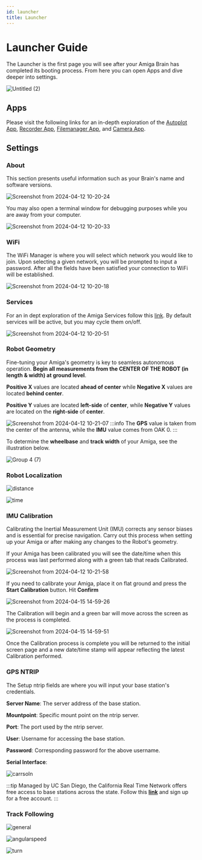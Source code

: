 ```yaml
---
id: launcher
title: Launcher
---
```


# Launcher Guide

The Launcher is the first page you will see after
your Amiga Brain has completed its booting process.
From here you can open Apps and dive deeper into settings.

![Untitled (2)](https://github.com/farm-ng/amiga-dev-kit/assets/133177230/2acb4ab3-aa5b-4ce8-a2cb-fca627651ac3)

## Apps

Please visit the following links for an in-depth
exploration of the [Autoplot App](/docs/apps/autoplot_app),
[Recorder App](/docs/apps/recorder_app),
[Filemanager App](/docs/apps/file_manager_app),
and [Camera App](/docs/apps/camera_app).

## Settings

### About

This section presents useful information such as your Brain's name and software versions.

![Screenshot from 2024-04-12 10-20-24](https://github.com/farm-ng/amiga-dev-kit/assets/133177230/0e6892b3-4b99-4f29-8705-cc7ce6cdcd82)

You may also open a terminal window for debugging
 purposes while you are away from your computer.

![Screenshot from 2024-04-12 10-20-33](https://github.com/farm-ng/amiga-dev-kit/assets/133177230/64258d28-4d9d-4cb7-b0a4-fa7ff6def6b2)

### WiFi

The WiFi Manager is where you will select which network you would like to join.
Upon selecting a given network, you will be prompted to input a password.
After all the fields have been satisfied your connection to WiFi will be established.

![Screenshot from 2024-04-12 10-20-18](https://github.com/farm-ng/amiga-dev-kit/assets/133177230/4eab6af0-fb5f-46f8-aa96-9b974acce051)

### Services

For an in dept exploration of the Amiga Services follow this [link](/docs/concepts/canbus_service/).
By default services will be active, but you may cycle them on/off.

![Screenshot from 2024-04-12 10-20-51](https://github.com/farm-ng/amiga-dev-kit/assets/133177230/29c91c44-1cbb-4877-8832-ed2aee178f90)

### Robot Geometry

Fine-tuning your Amiga's geometry is key to seamless autonomous operation.
**Begin all measurements from the CENTER OF THE ROBOT (in length & width) at ground level**.

**Positive X** values are located **ahead of center** while
**Negative X** values are located **behind center**.

**Positive Y** values are located **left-side** of **center**,
while **Negative Y** values are located on the **right-side** of **center**.

![Screenshot from 2024-04-12 10-21-07](https://github.com/farm-ng/amiga-dev-kit/assets/133177230/bd5b899e-fd39-4e6e-b098-72a19996e1bc)
:::info
The **GPS** value is taken from the center of the antenna, while the **IMU** value comes from OAK 0.
:::

To determine the **wheelbase** and **track width** of your Amiga, see the illustration below.

![Group 4 (7)](https://github.com/farm-ng/amiga-dev-kit/assets/39603677/28fa7805-75e2-4b99-9b8e-7c9961b392a8)

### Robot Localization

![distance](https://github.com/farm-ng/amiga-dev-kit/assets/133177230/dfd3bfe4-90a0-4648-b207-792e814ad5dd)

![time](https://github.com/farm-ng/amiga-dev-kit/assets/133177230/ccd721ae-1353-436d-b17a-cf004390ea6c)

### IMU Calibration

Calibrating the Inertial Measurement Unit (IMU)
corrects any sensor biases and is essential for
precise navigation.
Carry out this process when setting up your
Amiga or after making any changes to the Robot's geometry.

If your Amiga has been calibrated you will see the date/time when this process was last performed
along with a green tab that reads Calibrated.

![Screenshot from 2024-04-12 10-21-58](https://github.com/farm-ng/amiga-dev-kit/assets/133177230/14d89b5f-dd5d-4ae0-896e-107f24079b8e)

If you need to calibrate your Amiga, place it on flat ground and press the **Start Calibration** button. Hit **Confirm**

![Screenshot from 2024-04-15 14-59-26](https://github.com/farm-ng/amiga-dev-kit/assets/133177230/e3c2d168-c360-4952-8f4c-3c193fc7bd91)

The Calibration will begin and a green bar will move across the screen as the process is completed.

![Screenshot from 2024-04-15 14-59-51](https://github.com/farm-ng/amiga-dev-kit/assets/133177230/9f925384-2ee1-4df7-a911-d12a4bff73cb)

Once the Calibration process is complete you will be returned
to the initial screen page and a new date/time stamp will appear
reflecting the latest Calibration performed.

### GPS NTRIP

The Setup ntrip fields are where you will input your base station's credentials.

**Server Name**: The server address of the base station.

**Mountpoint**: Specific mount point on the ntrip server.

**Port**: The port used by the ntrip server.

**User**: Username for accessing the base station.

**Password**: Corresponding password for the above username.

**Serial Interface**:

![carrsoln](https://github.com/farm-ng/amiga-dev-kit/assets/133177230/c206e401-3fdf-41a8-805c-2f55a90a8c2d)

:::tip
Managed by UC San Diego, the California Real Time Network offers free access to base stations across the state. Follow this [**link**](http://sopac-csrc.ucsd.edu/index.php/crtn/) and sign up for a free account.
:::

### Track Following

![general](https://github.com/farm-ng/amiga-dev-kit/assets/133177230/ae450065-9784-415d-9485-ce35212f8ce7)

![angularspeed](https://github.com/farm-ng/amiga-dev-kit/assets/133177230/a30b8b30-7f5c-44f5-b30a-30cae1771c90)

![turn](https://github.com/farm-ng/amiga-dev-kit/assets/133177230/6425fb5c-7422-472b-863e-dfb192ffa744)
